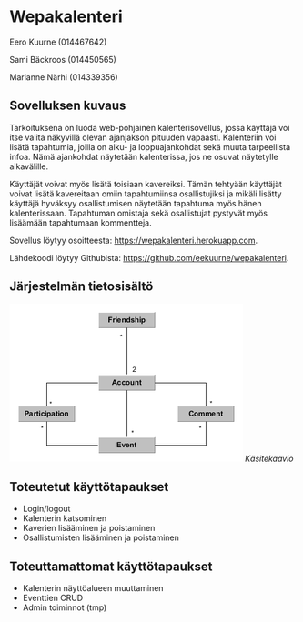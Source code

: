 # Wepakalenteri
Eero Kuurne (014467642)


Sami Bäckroos (014450565)


Marianne Närhi (014339356)



## Sovelluksen kuvaus

Tarkoituksena on luoda web-pohjainen kalenterisovellus, jossa käyttäjä voi itse valita näkyvillä olevan ajanjakson pituuden vapaasti. Kalenteriin voi lisätä tapahtumia, joilla on alku- ja loppuajankohdat sekä muuta tarpeellista infoa. Nämä ajankohdat näytetään kalenterissa, jos ne osuvat näytetylle aikavälille. 


Käyttäjät voivat myös lisätä toisiaan kavereiksi. Tämän tehtyään käyttäjät voivat lisätä kavereitaan omiin tapahtumiinsa osallistujiksi ja mikäli lisätty käyttäjä hyväksyy osallistumisen näytetään tapahtuma myös hänen kalenterissaan. Tapahtuman omistaja sekä osallistujat pystyvät myös lisäämään tapahtumaan kommentteja.

Sovellus löytyy osoitteesta: https://wepakalenteri.herokuapp.com.


Lähdekoodi löytyy Githubista: https://github.com/eekuurne/wepakalenteri.


## Järjestelmän tietosisältö

![Käsitekaavio](documentation/relations.png)
*Käsitekaavio*


## Toteutetut käyttötapaukset

- Login/logout
- Kalenterin katsominen
- Kaverien lisääminen ja poistaminen
- Osallistumisten lisääminen ja poistaminen


## Toteuttamattomat käyttötapaukset

- Kalenterin näyttöalueen muuttaminen
- Eventtien CRUD
- Admin toiminnot (tmp)




